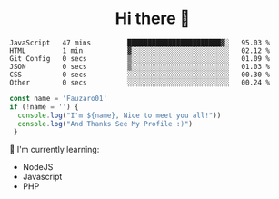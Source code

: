 <h1  align='center'> Hi there 👋 </h1>

<p align='center'> </p>

<!--START_SECTION:waka-->

```text
JavaScript   47 mins         ███████████████████████▓░   95.03 %
HTML         1 min           ▓░░░░░░░░░░░░░░░░░░░░░░░░   02.12 %
Git Config   0 secs          ▒░░░░░░░░░░░░░░░░░░░░░░░░   01.09 %
JSON         0 secs          ▒░░░░░░░░░░░░░░░░░░░░░░░░   01.03 %
CSS          0 secs          ░░░░░░░░░░░░░░░░░░░░░░░░░   00.30 %
Other        0 secs          ░░░░░░░░░░░░░░░░░░░░░░░░░   00.24 %
```

<!--END_SECTION:waka-->

```javascript
const name = 'Fauzaro01'
if (!name = '') {
  console.log("I'm ${name}, Nice to meet you all!"))
  console.log("And Thanks See My Profile :)")
 }
```

:page_with_curl: I'm currently learning:
- NodeJS
- Javascript
- PHP

